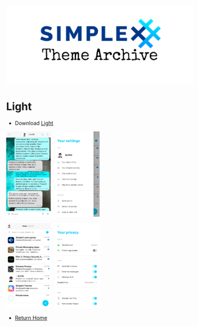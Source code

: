 <img src="../resources/SxC_themeBanner.jpg">

# Light

* Download [Light](../themes/SxC_light.theme)

<img src="../screenshots/SxC_light01.jpg" width="120">&nbsp;&nbsp;&nbsp;<img src="../screenshots/SxC_light02.jpg" width="120">

<img src="../screenshots/SxC_light03.jpg" width="120">&nbsp;&nbsp;&nbsp;<img src="../screenshots/SxC_light04.jpg" width="120">

* [Return Home](../)
